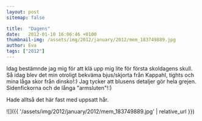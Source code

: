 ```yaml
---
layout: post
sitemap: false

title:  "Dagens"
date:   2012-01-10 16:06:46 +0100
thumbnail-img: /assets/img/2012/january/2012/mem_183749889.jpg
author: Eva
tags: ["2012"]
---
```


Idag bestämnde jag mig för att klä upp mig lite för första skoldagens skull. Så idag blev det min otroligt bekväma bjus/skjorta från Kappahl, tights och mina låga skor från dinsko!:) Jag tycker att blusens detaljer gör hela grejen. Sidenfickorna och de långa "armsluten"!:)

Hade alltså det här fast med uppsatt hår.

![]({{ '/assets/img/2012/january/2012/mem_183749889.jpg'  | relative_url }})

